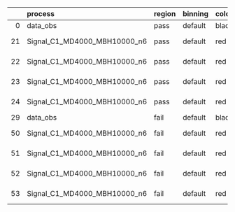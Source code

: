 |    | process                      | region   | binning   | color   | process_type   |   scale | variation   | source_filename                                                       | source_histname    | alias                        | title     |   combine_idx |     lnN |   shapes | syst_type   | direction   | variation_alias   |
|---:|:-----------------------------|:---------|:----------|:--------|:---------------|--------:|:------------|:----------------------------------------------------------------------|:-------------------|:-----------------------------|:----------|--------------:|--------:|---------:|:------------|:------------|:------------------|
|  0 | data_obs                     | pass     | default   | black   | DATA           |       1 | nominal     | ./histograms_for_2DAlphabet_v18//BH_Data.root                         | hpass              | Data                         | Data      |           nan | nan     |      nan | nan         | nan         | nan               |
| 21 | Signal_C1_MD4000_MBH10000_n6 | pass     | default   | red     | SIGNAL         |       1 | lumi        | ./histograms_for_2DAlphabet_v18//BH_Signal_C1_MD4000_MBH10000_n6.root | hpass              | Signal_C1_MD4000_MBH10000_n6 | BH signal |           nan |   1.016 |      nan | lnN         | nan         | nan               |
| 22 | Signal_C1_MD4000_MBH10000_n6 | pass     | default   | red     | SIGNAL         |       1 | SVM         | ./histograms_for_2DAlphabet_v18//BH_Signal_C1_MD4000_MBH10000_n6.root | hpass_SVMsyst_up   | Signal_C1_MD4000_MBH10000_n6 | BH signal |           nan | nan     |        1 | shapes      | Up          | SVMsyst           |
| 23 | Signal_C1_MD4000_MBH10000_n6 | pass     | default   | red     | SIGNAL         |       1 | SVM         | ./histograms_for_2DAlphabet_v18//BH_Signal_C1_MD4000_MBH10000_n6.root | hpass_SVMsyst_down | Signal_C1_MD4000_MBH10000_n6 | BH signal |           nan | nan     |        1 | shapes      | Down        | SVMsyst           |
| 24 | Signal_C1_MD4000_MBH10000_n6 | pass     | default   | red     | SIGNAL         |       1 | nominal     | ./histograms_for_2DAlphabet_v18//BH_Signal_C1_MD4000_MBH10000_n6.root | hpass              | Signal_C1_MD4000_MBH10000_n6 | BH signal |           nan | nan     |      nan | nan         | nan         | nan               |
| 29 | data_obs                     | fail     | default   | black   | DATA           |       1 | nominal     | ./histograms_for_2DAlphabet_v18//BH_Data.root                         | hfail              | Data                         | Data      |           nan | nan     |      nan | nan         | nan         | nan               |
| 50 | Signal_C1_MD4000_MBH10000_n6 | fail     | default   | red     | SIGNAL         |       1 | lumi        | ./histograms_for_2DAlphabet_v18//BH_Signal_C1_MD4000_MBH10000_n6.root | hfail              | Signal_C1_MD4000_MBH10000_n6 | BH signal |           nan |   1.016 |      nan | lnN         | nan         | nan               |
| 51 | Signal_C1_MD4000_MBH10000_n6 | fail     | default   | red     | SIGNAL         |       1 | SVM         | ./histograms_for_2DAlphabet_v18//BH_Signal_C1_MD4000_MBH10000_n6.root | hfail_SVMsyst_up   | Signal_C1_MD4000_MBH10000_n6 | BH signal |           nan | nan     |        1 | shapes      | Up          | SVMsyst           |
| 52 | Signal_C1_MD4000_MBH10000_n6 | fail     | default   | red     | SIGNAL         |       1 | SVM         | ./histograms_for_2DAlphabet_v18//BH_Signal_C1_MD4000_MBH10000_n6.root | hfail_SVMsyst_down | Signal_C1_MD4000_MBH10000_n6 | BH signal |           nan | nan     |        1 | shapes      | Down        | SVMsyst           |
| 53 | Signal_C1_MD4000_MBH10000_n6 | fail     | default   | red     | SIGNAL         |       1 | nominal     | ./histograms_for_2DAlphabet_v18//BH_Signal_C1_MD4000_MBH10000_n6.root | hfail              | Signal_C1_MD4000_MBH10000_n6 | BH signal |           nan | nan     |      nan | nan         | nan         | nan               |